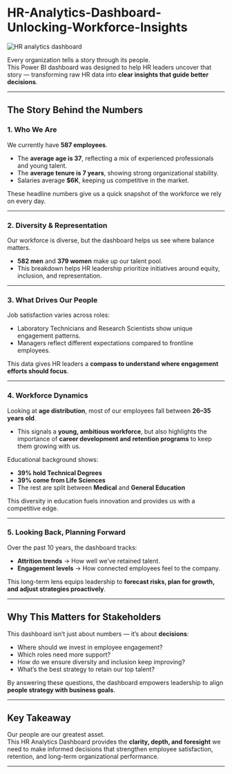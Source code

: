 # HR-Analytics-Dashboard-Unlocking-Workforce-Insights

![HR analytics dashboard](https://github.com/user-attachments/assets/14861ebd-6d7d-496c-a4d6-1d4b2f1869e1)

Every organization tells a story through its people.  
This Power BI dashboard was designed to help HR leaders uncover that story — transforming raw HR data into **clear insights that guide better decisions**.

---

## The Story Behind the Numbers

### 1. Who We Are

We currently have **587 employees**.  
- The **average age is 37**, reflecting a mix of experienced professionals and young talent.  
- The **average tenure is 7 years**, showing strong organizational stability.  
- Salaries average **$6K**, keeping us competitive in the market.  

These headline numbers give us a quick snapshot of the workforce we rely on every day.  

---

### 2. Diversity & Representation

Our workforce is diverse, but the dashboard helps us see where balance matters.  
- **582 men** and **379 women** make up our talent pool.  
- This breakdown helps HR leadership prioritize initiatives around equity, inclusion, and representation.  

---

### 3. What Drives Our People

Job satisfaction varies across roles:  
- Laboratory Technicians and Research Scientists show unique engagement patterns.  
- Managers reflect different expectations compared to frontline employees.  

This data gives HR leaders a **compass to understand where engagement efforts should focus**.  

---

### 4. Workforce Dynamics

Looking at **age distribution**, most of our employees fall between **26–35 years old**.  
- This signals a **young, ambitious workforce**, but also highlights the importance of **career development and retention programs** to keep them growing with us.  

Educational background shows:  

- **39% hold Technical Degrees**  
- **39% come from Life Sciences**  
- The rest are split between **Medical** and **General Education**  

This diversity in education fuels innovation and provides us with a competitive edge.  

---

### 5. Looking Back, Planning Forward
Over the past 10 years, the dashboard tracks:  
- **Attrition trends** → How well we’ve retained talent.  
- **Engagement levels** → How connected employees feel to the company.  

This long-term lens equips leadership to **forecast risks, plan for growth, and adjust strategies proactively**.  

---

## Why This Matters for Stakeholders

This dashboard isn’t just about numbers — it’s about **decisions**:  

- Where should we invest in employee engagement?  
- Which roles need more support?  
- How do we ensure diversity and inclusion keep improving?  
- What’s the best strategy to retain our top talent?  

By answering these questions, the dashboard empowers leadership to align **people strategy with business goals**.  

---

## Key Takeaway

Our people are our greatest asset.  
This HR Analytics Dashboard provides the **clarity, depth, and foresight** we need to make informed decisions that strengthen employee satisfaction, retention, and long-term organizational performance.  

---
